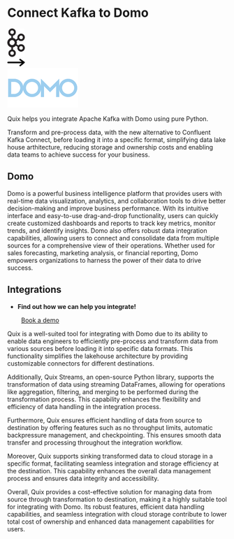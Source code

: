 # Connect Kafka to Domo

<div class="connect-images cards blog-grid-card" markdown>
<div>
<img src="../images/kafka_logo.png" width="40px" />
</div>
<div>
<img src="../images/arrow.svg" width="40px" />
</div>
<div>
<img src="./images/domo_1.jpg" />
</div>
</div>

Quix helps you integrate Apache Kafka with Domo using pure Python.

Transform and pre-process data, with the new alternative to Confluent Kafka Connect, before loading it into a specific format, simplifying data lake house arthitecture, reducing storage and ownership costs and enabling data teams to achieve success for your business.

## Domo

Domo is a powerful business intelligence platform that provides users with real-time data visualization, analytics, and collaboration tools to drive better decision-making and improve business performance. With its intuitive interface and easy-to-use drag-and-drop functionality, users can quickly create customized dashboards and reports to track key metrics, monitor trends, and identify insights. Domo also offers robust data integration capabilities, allowing users to connect and consolidate data from multiple sources for a comprehensive view of their operations. Whether used for sales forecasting, marketing analysis, or financial reporting, Domo empowers organizations to harness the power of their data to drive success.

## Integrations

<div class="grid cards" markdown>

- __Find out how we can help you integrate!__

    <a class="md-button md-button--primary" href="https://share.hsforms.com/1iW0TmZzKQMChk0lxd_tGiw4yjw2?__hstc=175542013.2303933fbd746c0ac86d9ccbe9bc9100.1728383268831.1729603416735.1729620918855.31&__hssc=175542013.1.1729620918855&__hsfp=2132701734" target="_blank" style="margin:.5rem;">Book a demo</a>

</div>


Quix is a well-suited tool for integrating with Domo due to its ability to enable data engineers to efficiently pre-process and transform data from various sources before loading it into specific data formats. This functionality simplifies the lakehouse architecture by providing customizable connectors for different destinations.

Additionally, Quix Streams, an open-source Python library, supports the transformation of data using streaming DataFrames, allowing for operations like aggregation, filtering, and merging to be performed during the transformation process. This capability enhances the flexibility and efficiency of data handling in the integration process.

Furthermore, Quix ensures efficient handling of data from source to destination by offering features such as no throughput limits, automatic backpressure management, and checkpointing. This ensures smooth data transfer and processing throughout the integration workflow.

Moreover, Quix supports sinking transformed data to cloud storage in a specific format, facilitating seamless integration and storage efficiency at the destination. This capability enhances the overall data management process and ensures data integrity and accessibility.

Overall, Quix provides a cost-effective solution for managing data from source through transformation to destination, making it a highly suitable tool for integrating with Domo. Its robust features, efficient data handling capabilities, and seamless integration with cloud storage contribute to lower total cost of ownership and enhanced data management capabilities for users.

